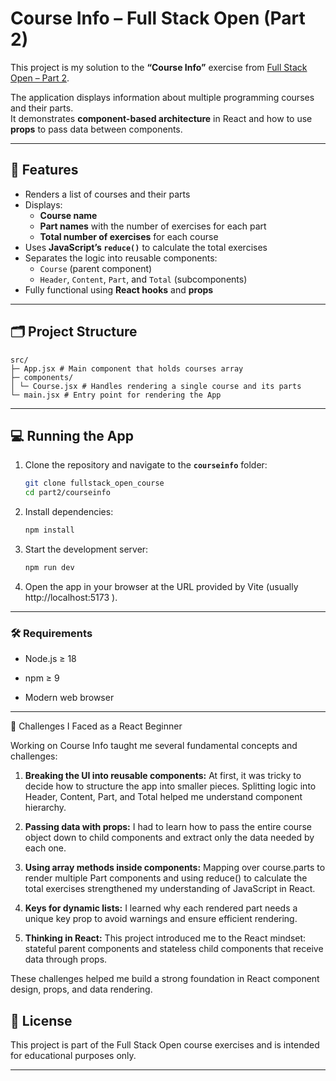# Course Info – Full Stack Open (Part 2)

This project is my solution to the **“Course Info”** exercise from [Full Stack Open – Part 2](https://fullstackopen.com/en/part2).

The application displays information about multiple programming courses and their parts.  
It demonstrates **component-based architecture** in React and how to use **props** to pass data between components.

---

## 🚀 Features
- Renders a list of courses and their parts
- Displays:
  - **Course name**
  - **Part names** with the number of exercises for each part
  - **Total number of exercises** for each course
- Uses **JavaScript’s `reduce()`** to calculate the total exercises
- Separates the logic into reusable components:
  - `Course` (parent component)
  - `Header`, `Content`, `Part`, and `Total` (subcomponents)
- Fully functional using **React hooks** and **props**

---

## 🗂️ Project Structure

```
src/
├─ App.jsx # Main component that holds courses array
├─ components/
│ └─ Course.jsx # Handles rendering a single course and its parts
└─ main.jsx # Entry point for rendering the App
```

---
## 💻 Running the App

1. Clone the repository and navigate to the **`courseinfo`** folder:
	```bash
	git clone fullstack_open_course
	cd part2/courseinfo
	```
2. Install dependencies:
	```bash
	npm install
	```
3. Start the development server:
	```bash
	npm run dev
	```
4. Open the app in your browser at the URL provided by Vite (usually http://localhost:5173
).

---
### 🛠️ Requirements

- Node.js ≥ 18

- npm ≥ 9

- Modern web browser

---

🌱 Challenges I Faced as a React Beginner

Working on Course Info taught me several fundamental concepts and challenges:

1. **Breaking the UI into reusable components:**
At first, it was tricky to decide how to structure the app into smaller pieces. Splitting logic into Header, Content, Part, and Total helped me understand component hierarchy.

2. **Passing data with props:**
I had to learn how to pass the entire course object down to child components and extract only the data needed by each one.

3. **Using array methods inside components:**
Mapping over course.parts to render multiple Part components and using reduce() to calculate the total exercises strengthened my understanding of JavaScript in React.

4. **Keys for dynamic lists:**
I learned why each rendered part needs a unique key prop to avoid warnings and ensure efficient rendering.

5. **Thinking in React:**
This project introduced me to the React mindset: stateful parent components and stateless child components that receive data through props.

These challenges helped me build a strong foundation in React component design, props, and data rendering.

## 📜 License

This project is part of the Full Stack Open course exercises and is intended for educational purposes only.


---


